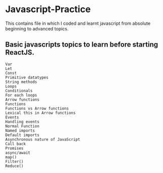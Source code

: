 # Javascript-Practice
This contains file in which I coded and learnt javascript from absolute beginning to advanced topics.
## Basic javascripts topics to learn before starting ReactJS.
```
Var
Let 
Const
Primitive datatypes
String methods
Loops 
Conditionals
For each loops
Arrow functions
Functions
Functions vs Arrow functions
Lexical this in Arrow functions
Events
Handling events
Normal Function
Named imports
Default imports
Asynchronous nature of JavaScript
Call back
Promises
async/await
map()
Filter()
Reduce()
```
